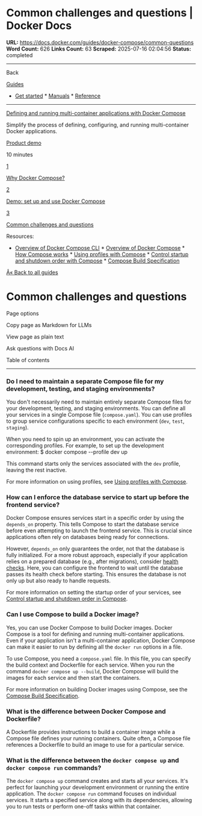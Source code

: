 # Common challenges and questions | Docker Docs

**URL:** https://docs.docker.com/guides/docker-compose/common-questions
**Word Count:** 626
**Links Count:** 63
**Scraped:** 2025-07-16 02:04:56
**Status:** completed

---

Back

[Guides](https://docs.docker.com/guides/)

  * [Get started](https://docs.docker.com/get-started/)   * [Manuals](https://docs.docker.com/manuals/)   * [Reference](https://docs.docker.com/reference/)

* * *

[Defining and running multi-container applications with Docker Compose](https://docs.docker.com/guides/docker-compose/)

Simplify the process of defining, configuring, and running multi-container Docker applications.

[ Product demo](https://docs.docker.com/tags/product-demo/)

10 minutes

[1](https://docs.docker.com/guides/docker-compose/why/)

[Why Docker Compose?](https://docs.docker.com/guides/docker-compose/why/)

[2](https://docs.docker.com/guides/docker-compose/setup/)

[Demo: set up and use Docker Compose](https://docs.docker.com/guides/docker-compose/setup/)

[3](https://docs.docker.com/guides/docker-compose/common-questions/)

[Common challenges and questions](https://docs.docker.com/guides/docker-compose/common-questions/)

Resources:

  * [Overview of Docker Compose CLI](https://docs.docker.com/compose/reference/)   * [Overview of Docker Compose](https://docs.docker.com/compose/)   * [How Compose works](https://docs.docker.com/compose/intro/compose-application-model/)   * [Using profiles with Compose](https://docs.docker.com/compose/how-tos/profiles/)   * [Control startup and shutdown order with Compose](https://docs.docker.com/compose/how-tos/startup-order/)   * [Compose Build Specification](https://docs.docker.com/compose/compose-file/build/)

[Â« Back to all guides](https://docs.docker.com/guides/)

# Common challenges and questions

Page options

Copy page as Markdown for LLMs

View page as plain text

Ask questions with Docs AI

Table of contents

* * *

### Do I need to maintain a separate Compose file for my development, testing, and staging environments?

You don't necessarily need to maintain entirely separate Compose files for your development, testing, and staging environments. You can define all your services in a single Compose file \(`compose.yaml`\). You can use profiles to group service configurations specific to each environment \(`dev`, `test`, `staging`\).

When you need to spin up an environment, you can activate the corresponding profiles. For example, to set up the development environment:               $ docker compose --profile dev up     

This command starts only the services associated with the `dev` profile, leaving the rest inactive.

For more information on using profiles, see [Using profiles with Compose](https://docs.docker.com/compose/how-tos/profiles/).

### How can I enforce the database service to start up before the frontend service?

Docker Compose ensures services start in a specific order by using the `depends_on` property. This tells Compose to start the database service before even attempting to launch the frontend service. This is crucial since applications often rely on databases being ready for connections.

However, `depends_on` only guarantees the order, not that the database is fully initialized. For a more robust approach, especially if your application relies on a prepared database \(e.g., after migrations\), consider [health checks](https://docs.docker.com/reference/compose-file/services/#healthcheck). Here, you can configure the frontend to wait until the database passes its health check before starting. This ensures the database is not only up but also ready to handle requests.

For more information on setting the startup order of your services, see [Control startup and shutdown order in Compose](https://docs.docker.com/compose/how-tos/startup-order/).

### Can I use Compose to build a Docker image?

Yes, you can use Docker Compose to build Docker images. Docker Compose is a tool for defining and running multi-container applications. Even if your application isn't a multi-container application, Docker Compose can make it easier to run by defining all the `docker run` options in a file.

To use Compose, you need a `compose.yaml` file. In this file, you can specify the build context and Dockerfile for each service. When you run the command `docker compose up --build`, Docker Compose will build the images for each service and then start the containers.

For more information on building Docker images using Compose, see the [Compose Build Specification](https://docs.docker.com/compose/compose-file/build/).

### What is the difference between Docker Compose and Dockerfile?

A Dockerfile provides instructions to build a container image while a Compose file defines your running containers. Quite often, a Compose file references a Dockerfile to build an image to use for a particular service.

### What is the difference between the `docker compose up` and `docker compose run` commands?

The `docker compose up` command creates and starts all your services. It's perfect for launching your development environment or running the entire application. The `docker compose run` command focuses on individual services. It starts a specified service along with its dependencies, allowing you to run tests or perform one-off tasks within that container.